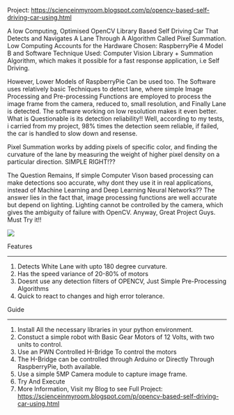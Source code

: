 Project: https://scienceinmyroom.blogspot.com/p/opencv-based-self-driving-car-using.html

A low Computing, Optimised OpenCV Library Based Self Driving Car That Detects and Navigates A Lane Through A Algorithm Called Pixel Summation. 
Low Computing Accounts for the Hardware Chosen: RaspberryPie 4 Model B and Software Technique Used: Computer Vision Library + Summation Algorithm, which makes it possible for a fast response application, i.e Self Driving.

However, Lower Models of RaspberryPie Can be used too. The Software uses relatively basic Techniques to detect lane, where simple Image Processing and Pre-processing Functions are employed to process the image frame from the camera, reduced to, small resolution, and Finally Lane is detected. The software working on low resolution makes it even better. What is Questionable is its detection reliability!! Well, according to my tests, i carried from my project, 98% times the detection seem reliable, if failed, the car is handled to slow down and resense.

Pixel Summation works by adding pixels of specific color, and finding the curvature of the lane by measuring the weight of higher pixel density on a particular direction. SIMPLE RIGHT!??

The Question Remains, If simple Computer Vison based processing can make detections soo accurate, why dont they use it in real applications, instead of Machine Learning and Deep Learning Neural Networks??
The answer lies in the fact that, image processing functions are well accurate but depend on lighting. Lighting cannot be controlled by the camera, which gives the ambiguity of failure with OpenCV.
Anyway, Great Project Guys. Must Try it!!

<img src="https://blogger.googleusercontent.com/img/b/R29vZ2xl/AVvXsEhFLVeSknDvlWhl1Vym6j-mc8VjNZ9i_zyPQHMOaBQaspKpEca1vonEk2CxNuM9nxrVtoUfQ71uBhx5aR_ncMr2ircn2kYTmxjzWRc2h3u0DqX3c4iUYwEytl-BNe43IcShxshwvHDwUftDOpNYlkeVLYIrPi2gPi8u0xVdR5cNOK0XyVERzS3fNNOcJ9Q/w554-h416/IMG_20231104_204959.jpg">

Features
**********
1. Detects White Lane with upto 180 degree curvature.
2. Has the speed variance of 20-80% of motors
3. Doesnt use any detection filters of OPENCV, Just Simple Pre-Processing Algorithms
4. Quick to react to changes and high error tolerance.

Guide
*******
1. Install All the necessary libraries in your python environment.
2. Constuct a simple robot with Basic Gear Motors of 12 Volts, with two units to control.
3. Use an PWN Controlled H-Bridge To control the motors
4. The H-Bridge can be controlled through Arduino or Directly Through RaspberryPie, both available.
5. Use a simple 5MP Camera module to capture image frame.
6. Try And Execute
7. More Information, Visit my Blog to see Full Project: https://scienceinmyroom.blogspot.com/p/opencv-based-self-driving-car-using.html
